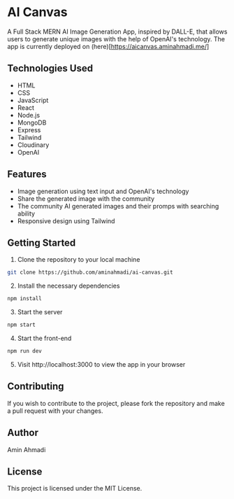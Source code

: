 # AI Canvas

A Full Stack MERN AI Image Generation App, inspired by DALL-E, that allows users to generate unique images with the help of OpenAI's technology. The app is currently deployed on (here)[https://aicanvas.aminahmadi.me/]

## Technologies Used

- HTML
- CSS
- JavaScript
- React
- Node.js
- MongoDB
- Express
- Tailwind
- Cloudinary
- OpenAI

## Features

- Image generation using text input and OpenAI's technology
- Share the generated image with the community
- The community AI generated images and their promps with searching ability
- Responsive design using Tailwind

## Getting Started

1. Clone the repository to your local machine

```bash
git clone https://github.com/aminahmadi/ai-canvas.git
```

2. Install the necessary dependencies

```bash
npm install
```

3. Start the server

```bash
npm start
```

4. Start the front-end

```bash
npm run dev
```

5. Visit http://localhost:3000 to view the app in your browser

## Contributing

If you wish to contribute to the project, please fork the repository and make a pull request with your changes.

## Author

Amin Ahmadi

## License

This project is licensed under the MIT License.
